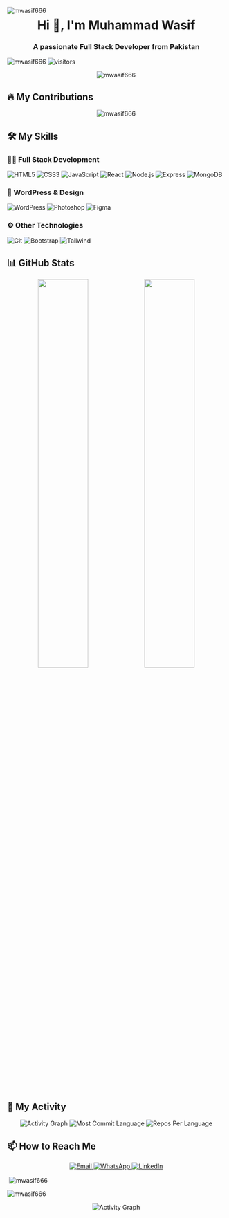 

<p><img align="left" src="https://github-readme-stats.vercel.app/api/top-langs?username=mwasif666&show_icons=true&locale=en&layout=compact" alt="mwasif666" /></p>
<h1 align="center">Hi 👋, I'm Muhammad Wasif</h1>
<h3 align="center">A passionate Full Stack Developer from Pakistan</h3>

<p align="left"> 
  <img src="https://komarev.com/ghpvc/?username=mwasif666&label=Profile%20views&color=0e75b6&style=flat" alt="mwasif666" /> 
  <img src="https://visitor-badge.laobi.icu/badge?page_id=mwasif666.mwasif666" alt="visitors"/>
</p>

<div align="center">
  <img src="https://github-profile-trophy.vercel.app/?username=mwasif666&row=1&column=6&margin-w=15&margin-h=15&no-bg=true&no-frame=true&theme=juicyfresh" alt="mwasif666" />
</div>

## 🔥 My Contributions
<p align="center">
  <img src="https://github-readme-streak-stats.herokuapp.com/?user=mwasif666&theme=dark&hide_border=true&background=0D1117" alt="mwasif666" />
</p>

## 🛠️ My Skills

### 👨‍💻 Full Stack Development
<p>
  <img src="https://img.shields.io/badge/HTML5-E34F26?style=for-the-badge&logo=html5&logoColor=white" alt="HTML5"/>
  <img src="https://img.shields.io/badge/CSS3-1572B6?style=for-the-badge&logo=css3&logoColor=white" alt="CSS3"/>
  <img src="https://img.shields.io/badge/JavaScript-323330?style=for-the-badge&logo=javascript&logoColor=F7DF1E" alt="JavaScript"/>
  <img src="https://img.shields.io/badge/React-20232A?style=for-the-badge&logo=react&logoColor=61DAFB" alt="React"/>
  <img src="https://img.shields.io/badge/Node.js-339933?style=for-the-badge&logo=nodedotjs&logoColor=white" alt="Node.js"/>
  <img src="https://img.shields.io/badge/Express.js-000000?style=for-the-badge&logo=express&logoColor=white" alt="Express"/>
  <img src="https://img.shields.io/badge/MongoDB-4EA94B?style=for-the-badge&logo=mongodb&logoColor=white" alt="MongoDB"/>
</p>

### 🎨 WordPress & Design
<p>
  <img src="https://img.shields.io/badge/WordPress-21759B?style=for-the-badge&logo=wordpress&logoColor=white" alt="WordPress"/>
  <img src="https://img.shields.io/badge/Adobe%20Photoshop-31A8FF?style=for-the-badge&logo=Adobe%20Photoshop&logoColor=black" alt="Photoshop"/>
  <img src="https://img.shields.io/badge/Figma-F24E1E?style=for-the-badge&logo=figma&logoColor=white" alt="Figma"/>
</p>

### ⚙️ Other Technologies
<p>
  <img src="https://img.shields.io/badge/Git-F05032?style=for-the-badge&logo=git&logoColor=white" alt="Git"/>
  <img src="https://img.shields.io/badge/Bootstrap-563D7C?style=for-the-badge&logo=bootstrap&logoColor=white" alt="Bootstrap"/>
  <img src="https://img.shields.io/badge/Tailwind_CSS-38B2AC?style=for-the-badge&logo=tailwind-css&logoColor=white" alt="Tailwind"/>
</p>

## 📊 GitHub Stats
<div align="center">
  <img width="48%" src="https://github-readme-stats.vercel.app/api?username=mwasif666&show_icons=true&theme=radical" />
  <img width="48%" src="https://github-readme-stats.vercel.app/api/top-langs/?username=mwasif666&layout=compact&theme=radical" />
</div>

## 🌟 My Activity
<p align="center">
  <img src="https://github-profile-summary-cards.vercel.app/api/cards/profile-details?username=mwasif666&theme=github_dark" alt="Activity Graph"/>
  <img src="https://github-profile-summary-cards.vercel.app/api/cards/most-commit-language?username=mwasif666&theme=github_dark" alt="Most Commit Language"/>
  <img src="https://github-profile-summary-cards.vercel.app/api/cards/repos-per-language?username=mwasif666&theme=github_dark" alt="Repos Per Language"/>
</p>

## 📫 How to Reach Me
<p align="center">
  <a href="mailto:mwasif66625426@gmail.com">
    <img src="https://img.shields.io/badge/Gmail-D14836?style=for-the-badge&logo=gmail&logoColor=white" alt="Email"/>
  </a>
  <a href="https://wa.me/923461120978">
    <img src="https://img.shields.io/badge/WhatsApp-25D366?style=for-the-badge&logo=whatsapp&logoColor=white" alt="WhatsApp"/>
  </a>
  <a href="https://www.linkedin.com/in/muhammad-wasif-944741202">
    <img src="https://img.shields.io/badge/LinkedIn-0077B5?style=for-the-badge&logo=linkedin&logoColor=white" alt="LinkedIn"/>
  </a>
</p>

<p>&nbsp;<img align="center" src="https://github-readme-stats.vercel.app/api?username=mwasif666&show_icons=true&locale=en" alt="mwasif666" /></p>

<p><img align="center" src="https://github-readme-streak-stats.herokuapp.com/?user=mwasif666&" alt="mwasif666" /></p>

<!-- Activity Graph -->
<p align="center">
  <img src="https://activity-graph.herokuapp.com/graph?username=mwasif666&theme=react-dark" alt="Activity Graph"/>
</p>
